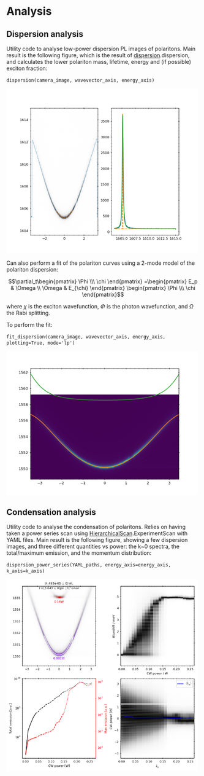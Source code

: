 # Analysis

## Dispersion analysis
Utility code to analyse low-power dispersion PL images of polaritons. Main result is the following figure, which is the
result of [dispersion](../microcavities/analysis/dispersion.py).dispersion, and calculates the lower polariton mass, 
lifetime, energy and (if possible) exciton fraction:

```
dispersion(camera_image, wavevector_axis, energy_axis)
```
<img src="figures/analysis_dispersion.png" width="500">

Can also perform a fit of the polariton curves using a 2-mode model of the polariton dispersion:

$$\partial_t\begin{pmatrix}  
\Phi \\\ \chi
\end{pmatrix}
=\begin{pmatrix}  
E_p & \Omega \\ \Omega & E_{\chi}
\end{pmatrix}
\begin{pmatrix}  
\Phi \\\ \chi
\end{pmatrix}$$

where $\chi$ is the exciton wavefunction, $\Phi$ is the photon wavefunction, and $\Omega$ the Rabi splitting.

To perform the fit:

```
fit_dispersion(camera_image, wavevector_axis, energy_axis, plotting=True, mode='lp')
```
<img src="figures/analysis_LPfitting.png" width="500">


## Condensation analysis
Utility code to analyse the condensation of polaritons. Relies on having taken a power series scan using 
[HierarchicalScan](../microcavities/utils/HierarchicalScan.py).ExperimentScan with YAML files. 
Main result is the following figure, showing a few dispersion images, and three different quantities vs power: the k~0
spectra, the total/maximum emission, and the momentum distribution:

```
dispersion_power_series(YAML_paths, energy_axis=energy_axis, k_axis=k_axis)
```
<img src="figures/analysis_condensation.png" width="500">
